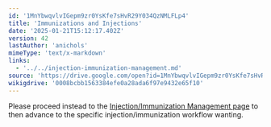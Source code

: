 ```yaml
---
id: '1MnYbwqvlvIGepm9zr0YsKfe7sHvR29Y034QzNMLFLp4'
title: 'Immunizations and Injections'
date: '2025-01-21T15:12:17.402Z'
version: 42
lastAuthor: 'anichols'
mimeType: 'text/x-markdown'
links:
  - '../../injection-immunization-management.md'
source: 'https://drive.google.com/open?id=1MnYbwqvlvIGepm9zr0YsKfe7sHvR29Y034QzNMLFLp4'
wikigdrive: '0008bcbb1563384efe0a28ada6f97e9432e65f10'
---
```

Please proceed instead to the [Injection/Immunization Management page](../../injection-immunization-management.md) to then advance to the specific injection/immunization workflow wanting.
